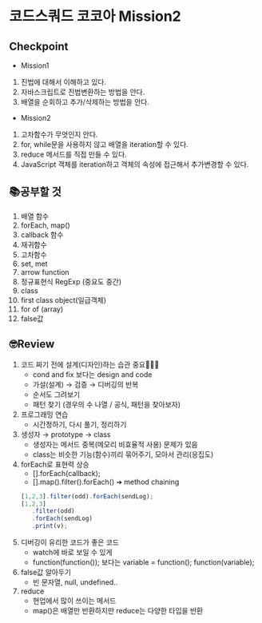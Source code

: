 # 코드스쿼드 코코아 Mission2
## Checkpoint
- Mission1
1. 진법에 대해서 이해하고 있다.
2. 자바스크립트로 진법변환하는 방법을 안다.
3. 배열을 순회하고 추가/삭제하는 방법을 안다.
   
- Mission2
1. 고차함수가 무엇인지 안다.
2. for, while문을 사용하지 않고 배열을 iteration할 수 있다.
3. reduce 메서드를 직접 만들 수 있다.
4. JavaScript 객체를 iteration하고 객체의 속성에 접근해서 추가변경할 수 있다.

## 📚공부할 것
1. 배열 함수
2. forEach, map()
3. callback 함수
4. 재귀함수
5. 고차함수   
1. set, met
6. arrow function
7. 정규표현식 RegExp (중요도 중간)
8. class
9. first class object(일급객체)
10. for of (array)
11. false값

## 🤓Review
1. 코드 짜기 전에 설계(디자인)하는 습관 중요📌📌📌
   - cond and fix 보다는 design and code
   - 가설(설계) → 검증 → 디버깅의 반복
   - 순서도 그려보기
   - 패턴 찾기 (경우의 수 나열 / 공식, 패턴을 찾아보자)
2. 프로그래밍 연습
   - 시간정하기, 다시 풀기, 정리하기
2. 생성자 → prototype → class 
   - 생성자는 메서드 중복(메모리 비효율적 사용) 문제가 있음
   - class는 비슷한 기능(함수)끼리 묶어주기, 모아서 관리(응집도)
3. forEach로 표현력 상승 
   - [].forEach(callback);
   - [].map().filter().forEach() ➔ method chaining
   ```javascript
   [1,2,3].filter(odd).forEach(sendLog);
   [1,2,3]
      .filter(odd)
      .forEach(sendLog)
      .print(v);
   ```
4. 디버깅이 유리한 코드가 좋은 코드
   - watch에 바로 보일 수 있게
   - function(function()); 보다는 variable = function(); function(variable);
5. false값 알아두기
   - 빈 문자열, null, undefined..
6. reduce
   - 현업에서 많이 쓰이는 메서드
   - map()은 배열만 반환하지만 reduce는 다양한 타입을 반환

